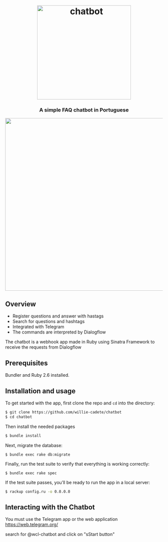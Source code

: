 <h1 align="center">
	<img
		width="300"
		alt="chatbot"
		src="https://raw.githubusercontent.com/willie-cadete/chatbot/master/img/chatbot.png">
</h1>

<h3 align="center">
	A simple FAQ chatbot in Portuguese
</h3>

<p align="center">
	<img src="https://raw.githubusercontent.com/willie-cadete/chatbot/master/img/screenshot.png" width="550">
</p>

## Overview

- Register questions and answer with hastags
- Search for questions and hashtags
- Integrated with Telegram
- The commands are interpreted by Dialogflow

The chatbot is a webhook app made in Ruby using Sinatra Framework to receive the requests from Dialogflow

## Prerequisites

Bundler and Ruby 2.6 installed.

## Installation and usage

To get started with the app, first clone the repo and `cd` into the directory:

```sh
$ git clone https://github.com/willie-cadete/chatbot
$ cd chatbot
```

Then install the needed packages

```sh
$ bundle install 
```

Next, migrate the database:

```
$ bundle exec rake db:migrate
```

Finally, run the test suite to verify that everything is working correctly:

```
$ bundle exec rake spec
```

If the test suite passes, you’ll be ready to run the app in a local server:

```sh
$ rackup config.ru -o 0.0.0.0
```

## Interacting with the Chatbot

You must use the Telegram app or the web application https://web.telegram.org/

search for @wcl-chatbot and click on "sStart button"